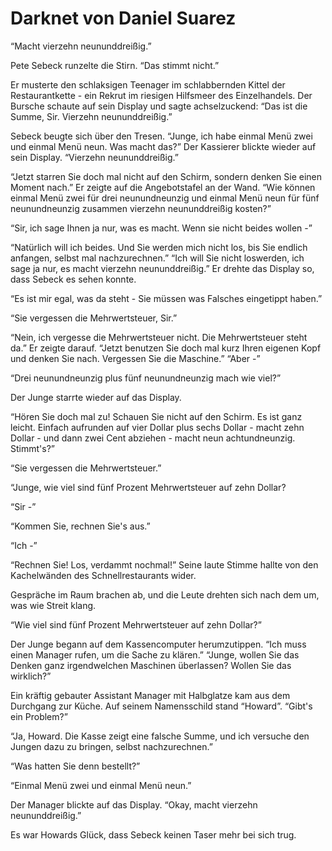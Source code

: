 # Darknet von Daniel Suarez

“Macht vierzehn neununddreißig.”

Pete Sebeck runzelte die Stirn. “Das stimmt nicht.”

Er musterte den schlaksigen Teenager im schlabbernden Kittel der Restaurantkette - ein Rekrut im riesigen Hilfsmeer des Einzelhandels. Der Bursche schaute auf sein Display und sagte achselzuckend: “Das ist die Summe, Sir. Vierzehn neununddreißig.”

Sebeck beugte sich über den Tresen. “Junge, ich habe einmal Menü zwei und einmal Menü neun. Was macht das?” Der Kassierer blickte wieder auf sein Display. “Vierzehn neununddreißig.”

“Jetzt starren Sie doch mal nicht auf den Schirm, sondern denken Sie einen Moment nach.” Er zeigte auf die Angebotstafel an der Wand. “Wie können einmal Menü zwei für drei neunundneunzig und einmal Menü neun für fünf neunundneunzig zusammen vierzehn neununddreißig kosten?”

“Sir, ich sage Ihnen ja nur, was es macht. Wenn sie nicht beides wollen -”

“Natürlich will ich beides. Und Sie werden mich nicht los, bis Sie endlich anfangen, selbst mal nachzurechnen.” “Ich will Sie nicht loswerden, ich sage ja nur, es macht vierzehn neununddreißig.” Er drehte das Display so, dass Sebeck es sehen konnte.

“Es ist mir egal, was da steht - Sie müssen was Falsches eingetippt haben.”

“Sie vergessen die Mehrwertsteuer, Sir.”

“Nein, ich vergesse die Mehrwertsteuer nicht. Die Mehrwertsteuer steht da.” Er zeigte darauf. “Jetzt benutzen Sie doch mal kurz Ihren eigenen Kopf und denken Sie nach. Vergessen Sie die Maschine.” “Aber -”

“Drei neunundneunzig plus fünf neunundneunzig mach wie viel?”

Der Junge starrte wieder auf das Display.

“Hören Sie doch mal zu! Schauen Sie nicht auf den Schirm. Es ist ganz leicht. Einfach aufrunden auf vier Dollar plus sechs Dollar - macht zehn Dollar - und dann zwei Cent abziehen - macht neun achtundneunzig. Stimmt's?”

“Sie vergessen die Mehrwertsteuer.”

“Junge, wie viel sind fünf Prozent Mehrwertsteuer auf zehn Dollar?

“Sir -”

“Kommen Sie, rechnen Sie's aus.”

“Ich -”

“Rechnen Sie! Los, verdammt nochmal!” Seine laute Stimme hallte von den Kachelwänden des Schnellrestaurants wider.

Gespräche im Raum brachen ab, und die Leute drehten sich nach dem um, was wie Streit klang.

“Wie viel sind fünf Prozent Mehrwertsteuer auf zehn Dollar?”

Der Junge begann auf dem Kassencomputer herumzutippen. “Ich muss einen Manager rufen, um die Sache zu klären.” “Junge, wollen Sie das Denken ganz irgendwelchen Maschinen überlassen? Wollen Sie das wirklich?”

Ein kräftig gebauter Assistant Manager mit Halbglatze kam aus dem Durchgang zur Küche. Auf seinem Namensschild stand “Howard”. “Gibt's ein Problem?”

“Ja, Howard. Die Kasse zeigt eine falsche Summe, und ich versuche den Jungen dazu zu bringen, selbst nachzurechnen.”

“Was hatten Sie denn bestellt?”

“Einmal Menü zwei und einmal Menü neun.”

Der Manager blickte auf das Display. “Okay, macht vierzehn neununddreißig.”

Es war Howards Glück, dass Sebeck keinen Taser mehr bei sich trug.
